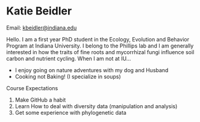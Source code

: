 # Katie Beidler
Email: kbeidler@indiana.edu

Hello. I am a first year PhD student in the Ecology, Evolution and Behavior Program at Indiana University. I belong to the Phillips lab and I am generally interested in how the traits of fine roots and mycorrhizal fungi influence soil carbon and nutrient cycling. When I am not at IU...
* I enjoy going on nature adventures with my dog and Husband
* Cooking not Baking! (I specialize in soups)

Course Expectations
1. Make GitHub a habit
2. Learn How to deal with diversity data (manipulation and analysis)
3. Get some experience with phylogenetic data 



